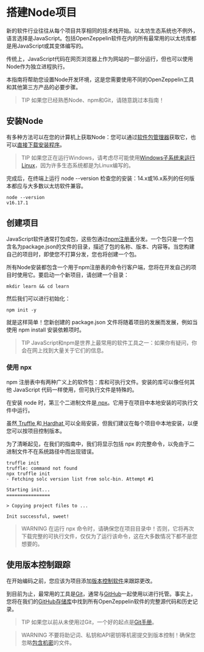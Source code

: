 # 搭建Node项目
新的软件行业往往从每个项目共享相同的技术栈开始。以太坊生态系统也不例外，语言选择是JavaScript。包括OpenZeppelin软件在内的所有最常用的以太坊库都是用JavaScript或其变体编写的。

传统上，JavaScript代码在网页浏览器上作为网站的一部分运行，但也可以使用Node作为独立进程执行。

本指南将帮助您设置Node开发环境，这是您需要使用不同的OpenZeppelin工具和其他第三方产品的必要步骤。

>TIP
如果您已经熟悉Node、npm和Git，请随意跳过本指南！

## 安装Node
有多种方法可以在您的计算机上获取Node：您可以通过[软件包管理器](https://nodejs.org/en/download/package-manager/)获取它，也可以[直接下载安装程序](https://nodejs.org/en/download/)。

>TIP
如果您正在运行Windows，请考虑尽可能使用[Windows子系统来运行Linux](https://docs.microsoft.com/en-us/windows/nodejs/setup-on-wsl2)，因为许多生态系统都是为Linux编写的。

完成后，在终端上运行 node --version 检查您的安装：14.x或16.x系列的任何版本都应与大多数以太坊软件兼容。
```
node --version
v16.17.1
```

## 创建项目
JavaScript软件通常打包成包，这些包通过[npm注册表](https://www.npmjs.com/)分发。一个包只是一个包含名为package.json的文件的目录，描述了包的名称、版本、内容等。当您构建自己的项目时，即使您不打算分发，您也将创建一个包。

所有Node安装都包含一个用于npm注册表的命令行客户端，您将在开发自己的项目时使用它。要启动一个新项目，请创建一个目录：
```
mkdir learn && cd learn
```
然后我们可以进行初始化：
```
npm init -y
```
就是这样简单！您新创建的 package.json 文件将随着项目的发展而发展，例如当使用 npm install 安装依赖项时。

>TIP
JavaScript和npm是世界上最常用的软件工具之一：如果你有疑问，你会在网上找到大量关于它们的信息。

### 使用 npx
npm 注册表中有两种广义上的软件包：库和可执行文件。安装的库可以像任何其他 JavaScript 代码一样使用，但可执行文件是特殊的。

在安装 node 时，第三个二进制文件是[ npx](https://blog.npmjs.org/post/162869356040/introducing-npx-an-npm-package-runner)。它用于在项目中本地安装的可执行文件中运行。

虽然[ Truffle ](https://www.trufflesuite.com/truffle)和[ Hardhat ](https://hardhat.org/)可以全局安装，但我们建议在每个项目中本地安装，以便您可以按项目控制版本。

为了清晰起见，在我们的指南中，我们将显示包括 npx 的完整命令，以免由于二进制文件不在系统路径中而出现错误。
```
truffle init
truffle: command not found
npx truffle init
- Fetching solc version list from solc-bin. Attempt #1

Starting init...
================

> Copying project files to ...

Init successful, sweet!
```

>WARNING
在运行 npx 命令时，请确保您在项目目录中！否则，它将再次下载完整的可执行文件，仅仅为了运行该命令，这在大多数情况下都不是您想要的。

## 使用版本控制跟踪
在开始编码之前，您应该为项目添加[版本控制软件](https://en.wikipedia.org/wiki/Version_control)来跟踪更改。

到目前为止，最常用的工具是[Git](https://git-scm.com/)，通常与[GitHub](https://github.com/)一起使用以进行托管。事实上，您将在我们的[GitHub存储库](https://github.com/OpenZeppelin)中找到所有OpenZeppelin软件的完整源代码和历史记录。

>TIP
如果您以前从未使用过Git，一个好的起点是[Git手册](https://guides.github.com/introduction/git-handbook/)。

>WARNING
不要将助记词、私钥和API密钥等机密提交到版本控制！确保您忽略[包含机密](https://git-scm.com/docs/gitignore)的文件。